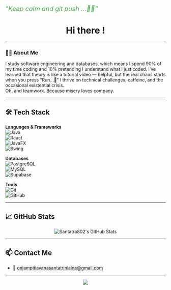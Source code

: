 <p align="left" style="font-size:20px; color:#4CAF50;">
  <em>"Keep calm and git push ...🤟🏻"</em>
</p>

<h1 align="center">Hi there !</h1>

---

### 👩‍💻 About Me

I study software engineering and databases, which means I spend 90% of my time coding and 10% pretending I understand what I just coded.
I’ve learned that theory is like a tutorial video — helpful, but the real chaos starts when you press “Run...🥂”
I thrive on technical challenges, caffeine, and the occasional existential crisis.  
Oh, and teamwork. Because misery loves company.

---

## 🛠️ Tech Stack

**Languages & Frameworks**  
![Java](https://img.shields.io/badge/-Java-007396?style=for-the-badge&logo=java&logoColor=white)  
![React](https://img.shields.io/badge/-React-20232A?style=for-the-badge&logo=react&logoColor=61DAFB)  
![JavaFX](https://img.shields.io/badge/-JavaFX-0095D5?style=for-the-badge&logo=java&logoColor=white)  
![Swing](https://img.shields.io/badge/-Swing-007396?style=for-the-badge&logo=java&logoColor=white)

**Databases**  
![PostgreSQL](https://img.shields.io/badge/-PostgreSQL-232F3E?style=for-the-badge&logo=postgresql&logoColor=white)  
![MySQL](https://img.shields.io/badge/-MySQL-1A1A1A?style=for-the-badge&logo=mysql&logoColor=white)  
![Supabase](https://img.shields.io/badge/-Supabase-0E1117?style=for-the-badge&logo=supabase&logoColor=3ECF8E)

**Tools**  
![Git](https://img.shields.io/badge/-Git-0D1117?style=for-the-badge&logo=git&logoColor=F05032)  
![GitHub](https://img.shields.io/badge/-GitHub-1A1A1A?style=for-the-badge&logo=github&logoColor=white)

---

## 📈 GitHub Stats

<p align="center">
  <img src="https://github-readme-stats.vercel.app/api?username=Santatra802&show_icons=true&theme=tokyonight" alt="Santatra802's GitHub Stats" />
</p>

---

## 📫 Contact Me

- 💌 [onjampitiavanasantatriniaina@gmail.com](mailto:onjampitiavanasantatriniaina@gmail.com)

---

<p align="center">
  <img src="https://capsule-render.vercel.app/api?type=waving&color=0E1117&height=120&section=footer"/>
</p>
